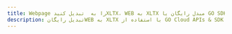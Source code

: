 ---title: Webpage را به  تبدیل کنیدXLTX، WEB به XLTX مبدل رایگان یا GO SDKdescription: تبدیل رایگانWEB به XLTX با استفاده از GO Cloud APIs & SDK همچنین اسناد PDF را در Cloud ایجاد، ویرایش و رندر کنید.---